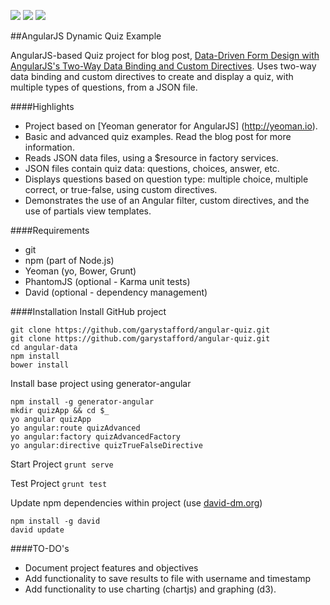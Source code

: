 <a href='https://travis-ci.org/garystafford/angular-quiz'><img src='https://travis-ci.org/garystafford/angular-quiz.svg?branch=master'></a>
<a href='https://david-dm.org/garystafford/angular-quiz'><img src='https://david-dm.org/garystafford/angular-quiz.png'></a>
<a href='https://david-dm.org/garystafford/angular-quiz#info=devDependencies'><img src='https://david-dm.org/garystafford/angular-quiz/dev-status.png'></a>

##AngularJS Dynamic Quiz Example

AngularJS-based Quiz project for blog post, [Data-Driven Form Design with AngularJS's Two-Way Data Binding and Custom Directives](http://wp.me/p1RD28-1eo). Uses two-way data binding and custom directives to create and display a quiz, with multiple types of questions, from a JSON file.

####Highlights
* Project based on [Yeoman generator for AngularJS] (http://yeoman.io).
* Basic and advanced quiz examples. Read the blog post for more information.
* Reads JSON data files, using a $resource in factory services.
* JSON files contain quiz data: questions, choices, answer, etc.
* Displays questions based on question type: multiple choice, multiple correct, or true-false, using custom directives.
* Demonstrates the use of an Angular filter, custom directives, and the use of partials view templates.

####Requirements
* git
* npm (part of Node.js)
* Yeoman (yo, Bower, Grunt)
* PhantomJS (optional - Karma unit tests)
* David (optional - dependency management)

####Installation
Install GitHub project
```
git clone https://github.com/garystafford/angular-quiz.git
git clone https://github.com/garystafford/angular-quiz.git
cd angular-data
npm install
bower install
```

Install base project using generator-angular
```
npm install -g generator-angular
mkdir quizApp && cd $_
yo angular quizApp
yo angular:route quizAdvanced
yo angular:factory quizAdvancedFactory
yo angular:directive quizTrueFalseDirective
```

Start Project `grunt serve`

Test Project `grunt test`

Update npm dependencies within project (use [david-dm.org](david-dm.org))
```
npm install -g david
david update
```

####TO-DO's
* Document project features and objectives
* Add functionality to save results to file with username and timestamp
* Add functionality to use charting (chartjs) and graphing (d3).
